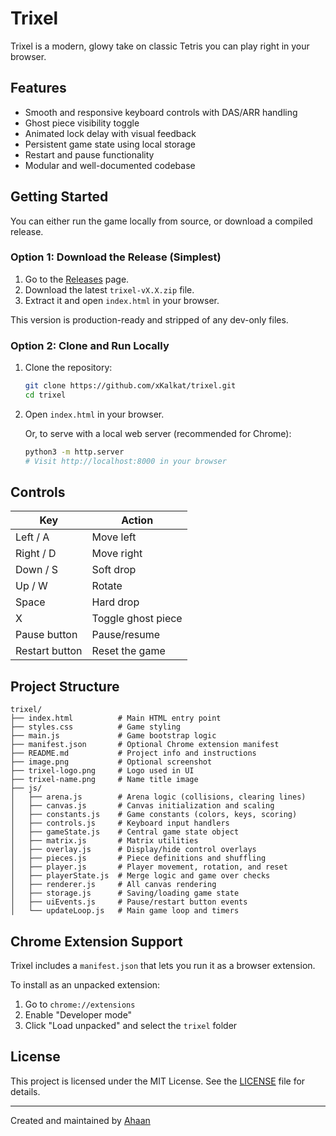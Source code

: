 # Trixel

Trixel is a modern, glowy take on classic Tetris you can play right in your browser.

## Features

- Smooth and responsive keyboard controls with DAS/ARR handling
- Ghost piece visibility toggle
- Animated lock delay with visual feedback
- Persistent game state using local storage
- Restart and pause functionality
- Modular and well-documented codebase

## Getting Started

You can either run the game locally from source, or download a compiled release.

### Option 1: Download the Release (Simplest)

1. Go to the [Releases](https://github.com/xKalkat/trixel/releases) page.
2. Download the latest `trixel-vX.X.zip` file.
3. Extract it and open `index.html` in your browser.

This version is production-ready and stripped of any dev-only files.

### Option 2: Clone and Run Locally

1. Clone the repository:

   ```bash
   git clone https://github.com/xKalkat/trixel.git
   cd trixel
   ```

2. Open `index.html` in your browser.

   Or, to serve with a local web server (recommended for Chrome):

   ```bash
   python3 -m http.server
   # Visit http://localhost:8000 in your browser
   ```

## Controls

| Key             | Action              |
|------------------|----------------------|
| Left / A         | Move left           |
| Right / D        | Move right          |
| Down / S         | Soft drop           |
| Up / W           | Rotate              |
| Space            | Hard drop           |
| X                | Toggle ghost piece  |
| Pause button     | Pause/resume        |
| Restart button   | Reset the game      |

## Project Structure

```
trixel/
├── index.html          # Main HTML entry point
├── styles.css          # Game styling
├── main.js             # Game bootstrap logic
├── manifest.json       # Optional Chrome extension manifest
├── README.md           # Project info and instructions
├── image.png           # Optional screenshot
├── trixel-logo.png     # Logo used in UI
├── trixel-name.png     # Name title image
├── js/
│   ├── arena.js        # Arena logic (collisions, clearing lines)
│   ├── canvas.js       # Canvas initialization and scaling
│   ├── constants.js    # Game constants (colors, keys, scoring)
│   ├── controls.js     # Keyboard input handlers
│   ├── gameState.js    # Central game state object
│   ├── matrix.js       # Matrix utilities
│   ├── overlay.js      # Display/hide control overlays
│   ├── pieces.js       # Piece definitions and shuffling
│   ├── player.js       # Player movement, rotation, and reset
│   ├── playerState.js  # Merge logic and game over checks
│   ├── renderer.js     # All canvas rendering
│   ├── storage.js      # Saving/loading game state
│   ├── uiEvents.js     # Pause/restart button events
│   └── updateLoop.js   # Main game loop and timers
```

## Chrome Extension Support

Trixel includes a `manifest.json` that lets you run it as a browser extension.

To install as an unpacked extension:

1. Go to `chrome://extensions`
2. Enable "Developer mode"
3. Click "Load unpacked" and select the `trixel` folder

## License

This project is licensed under the MIT License. See the [LICENSE](LICENSE) file for details.

---

Created and maintained by [Ahaan](https://github.com/xKalkat)